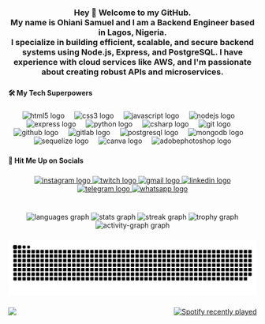 <h3 align="center">Hey 👋 Welcome to my GitHub. <br>My name is Ohiani Samuel and I am a Backend Engineer based in Lagos, Nigeria.<br>I specialize in building efficient, scalable, and secure backend systems using Node.js, Express, and PostgreSQL. I have experience with cloud services like AWS, and I'm passionate about creating robust APIs and microservices.</h3>

###

<h4 align="left">🛠️ My Tech Superpowers</h4>

###

<div align="center">
  <img src="https://cdn.jsdelivr.net/gh/devicons/devicon/icons/html5/html5-original.svg" height="30" alt="html5 logo"  />
  <img width="12" />
  <img src="https://cdn.jsdelivr.net/gh/devicons/devicon/icons/css3/css3-original.svg" height="30" alt="css3 logo"  />
  <img width="12" />
  <img src="https://cdn.jsdelivr.net/gh/devicons/devicon/icons/javascript/javascript-original.svg" height="30" alt="javascript logo"  />
  <img width="12" />
  <img src="https://cdn.simpleicons.org/nodedotjs/339933" height="30" alt="nodejs logo"  />
  <img width="12" />
  <img src="https://skillicons.dev/icons?i=express" height="30" alt="express logo"  />
  <img width="12" />
  <img src="https://cdn.jsdelivr.net/gh/devicons/devicon/icons/python/python-original.svg" height="30" alt="python logo"  />
  <img width="12" />
  <img src="https://cdn.jsdelivr.net/gh/devicons/devicon/icons/csharp/csharp-original.svg" height="30" alt="csharp logo"  />
  <img width="12" />
  <img src="https://cdn.jsdelivr.net/gh/devicons/devicon/icons/git/git-original.svg" height="30" alt="git logo"  />
  <img width="12" />
  <img src="https://skillicons.dev/icons?i=github" height="30" alt="github logo"  />
  <img width="12" />
  <img src="https://cdn.jsdelivr.net/gh/devicons/devicon/icons/gitlab/gitlab-original.svg" height="30" alt="gitlab logo"  />
  <img width="12" />
  <img src="https://cdn.jsdelivr.net/gh/devicons/devicon/icons/postgresql/postgresql-original.svg" height="30" alt="postgresql logo"  />
  <img width="12" />
  <img src="https://cdn.jsdelivr.net/gh/devicons/devicon/icons/mongodb/mongodb-original.svg" height="30" alt="mongodb logo"  />
  <img width="12" />
  <img src="https://cdn.jsdelivr.net/gh/devicons/devicon/icons/sequelize/sequelize-original.svg" height="30" alt="sequelize logo"  />
  <img width="12" />
  <img src="https://cdn.jsdelivr.net/gh/devicons/devicon/icons/canva/canva-original.svg" height="30" alt="canva logo"  />
  <img width="12" />
  <img src="https://skillicons.dev/icons?i=ps" height="30" alt="adobephotoshop logo"  />
</div>

###

<h4 align="left">👋 Hit Me Up on Socials</h4>

###

<div align="center">
  <a href="https://www.instagram.com/_dasaka/" target="_blank">
    <img src="https://img.shields.io/static/v1?message=Instagram&logo=instagram&label=&color=E4405F&logoColor=white&labelColor=&style=for-the-badge" height="35" alt="instagram logo"  />
  </a>
  <a href="https://www.twitch.tv/dasaka" target="_blank">
    <img src="https://img.shields.io/static/v1?message=Twitch&logo=twitch&label=&color=9146FF&logoColor=white&labelColor=&style=for-the-badge" height="35" alt="twitch logo"  />
  </a>
  <a href="mailto:ohianisammy2005@gmail.com" target="_blank">
    <img src="https://img.shields.io/static/v1?message=Gmail&logo=gmail&label=&color=D14836&logoColor=white&labelColor=&style=for-the-badge" height="35" alt="gmail logo"  />
  </a>
  <a href="https://www.linkedin.com/in/samuel-ohiani/" target="_blank">
    <img src="https://img.shields.io/static/v1?message=LinkedIn&logo=linkedin&label=&color=0077B5&logoColor=white&labelColor=&style=for-the-badge" height="35" alt="linkedin logo"  />
  </a>
  <a href="https://t.me/samohiani" target="_blank">
    <img src="https://img.shields.io/static/v1?message=Telegram&logo=telegram&label=&color=2CA5E0&logoColor=white&labelColor=&style=for-the-badge" height="35" alt="telegram logo"  />
  </a>
  <a href="https://wa.me/09094843157" target="_blank">
    <img src="https://img.shields.io/static/v1?message=Whatsapp&logo=whatsapp&label=&color=25D366&logoColor=white&labelColor=&style=for-the-badge" height="35" alt="whatsapp logo"  />
  </a>
</div>

###

<br clear="both">

<div align="center">
  <img src="https://github-readme-stats.vercel.app/api/top-langs?username=samohiani&locale=en&hide_title=false&layout=compact&card_width=320&langs_count=5&theme=blue-green&hide_border=true&order=2&custom_title=Languages%F0%9F%AB%A1" height="150" alt="languages graph"  />
  <img src="https://github-readme-stats.vercel.app/api?username=samohiani&hide_title=false&hide_rank=false&show_icons=true&include_all_commits=false&count_private=true&disable_animations=false&theme=blue-green&locale=en&hide_border=true&order=1&custom_title=Stats(locally)%F0%9F%91%80" height="150" alt="stats graph"  />
  <img src="https://streak-stats.demolab.com?user=samohiani&locale=en&mode=weekly&theme=blue-green&hide_border=true&border_radius=5&date_format=M%20j%5B,%20Y%5D&order=3" height="150" alt="streak graph"  />
  <img src="https://github-profile-trophy.vercel.app?username=samohiani&theme=matrix&column=-1&row=1&margin-w=8&margin-h=8&no-bg=true&no-frame=true&order=4" height="150" alt="trophy graph"  />
  <img src="https://github-readme-activity-graph.vercel.app/graph?username=samohiani&radius=16&theme=github-dark&area=true&order=5&hide_border=true&custom_title=CONTRIBUTION%20GRAPH%F0%9F%A4%B2%F0%9F%8F%BE" height="300" alt="activity-graph graph"  />
</div>

###

<img src="https://raw.githubusercontent.com/samohiani/samohiani/output/snake.svg" alt="Snake animation" />

###

<img align="left" height="250" src="https://media.giphy.com/media/v1.Y2lkPTc5MGI3NjExa2Q1ZWpkZG92dmU1eG5nMnd5N2ViaXEzN3Z4Y3Vob25saHZodTJrNSZlcD12MV9naWZzX3NlYXJjaCZjdD1n/BPJmthQ3YRwD6QqcVD/giphy.gif"  />

###

<div align="right">
  <a href="https://open.spotify.com/user/jalo3z89l88x86q9mdgruadvc">
    <img src="https://spotify-recently-played-readme.vercel.app/api?user=jalo3z89l88x86q9mdgruadvc&count=5&unique=false" alt="Spotify recently played"  />
  </a>
</div>

###
